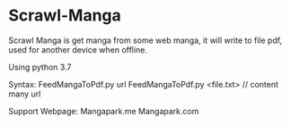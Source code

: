 # Scrawl-Manga
Scrawl Manga is get manga from some web manga, it will write to file pdf, used for another device when offline.

Using python 3.7

Syntax:
    FeedMangaToPdf.py url
    FeedMangaToPdf.py <file.txt>  // content many url

Support Webpage:
  Mangapark.me
  Mangapark.com
